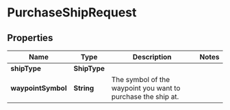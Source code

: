 

# PurchaseShipRequest


## Properties

| Name | Type | Description | Notes |
|------------ | ------------- | ------------- | -------------|
|**shipType** | **ShipType** |  |  |
|**waypointSymbol** | **String** | The symbol of the waypoint you want to purchase the ship at. |  |



